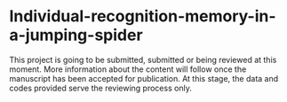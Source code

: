 # Individual-recognition-memory-in-a-jumping-spider
This project is going to be submitted, submitted or being reviewed at this moment. More information about the content will follow once the manuscript has been accepted for publication. At this stage, the data and codes provided serve the reviewing process only.
